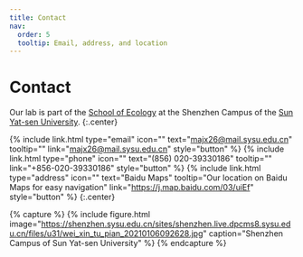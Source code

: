 ```yaml
---
title: Contact
nav:
  order: 5
  tooltip: Email, address, and location
---
```


# Contact

Our lab is part of the [School of Ecology](https://eco.sysu.edu.cn/) at the Shenzhen Campus of the [Sun Yat-sen University](https://www.sysu.edu.cn/). {:.center}


{%
  include link.html
  type="email"
  icon=""
  text="majx26@mail.sysu.edu.cn"
  tooltip=""
  link="majx26@mail.sysu.edu.cn"
  style="button"
%}
{%
  include link.html
  type="phone"
  icon=""
  text="(856) 020-39330186"
  tooltip=""
  link="+856-020-39330186"
  style="button"
%}
{%
  include link.html
  type="address"
  icon=""
  text="Baidu Maps"
  tooltip="Our location on Baidu Maps for easy navigation"
  link="https://j.map.baidu.com/03/uiEf"
  style="button"
%}
{:.center}

{% capture %} {% include figure.html image="https://shenzhen.sysu.edu.cn/sites/shenzhen.live.dpcms8.sysu.edu.cn/files/u31/wei_xin_tu_pian_20210106092628.jpg" caption="Shenzhen Campus of Sun Yat-sen University" %} {% endcapture %} 
